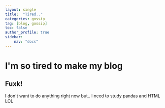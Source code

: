 ```yaml
---
layout: single
title:  "Tired.."
categories: gossip
tag: [blog, gossip]
toc: false
author_profile: true
sidebar:
    nav: "docs"
---
```


# I'm so tired to make my blog
## Fuxk!
I don't want to do anything right now but.. I need to study pandas and HTML LOL